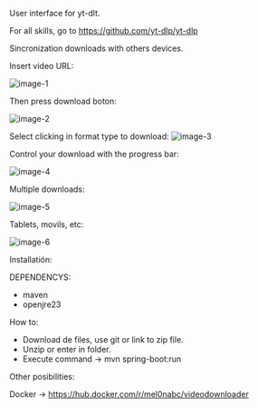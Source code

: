 User interface for yt-dlt. 

For all skills, go to https://github.com/yt-dlp/yt-dlp

Sincronization downloads with others devices.

Insert video URL:


![image-1](https://github.com/user-attachments/assets/15c14117-9593-42e7-9458-cafc5fde9f8b)



Then press download boton:


![image-2](https://github.com/user-attachments/assets/8a9befe8-baaa-48da-b52d-9c981753ce7a)



Select clicking in format type to download:
![image-3](https://github.com/user-attachments/assets/6e1ab621-d9d6-4ea0-95e2-cc6cfd26f7dd)



Control your download with the progress bar:


![image-4](https://github.com/user-attachments/assets/d797afcc-4fb0-4777-8456-8ed75ee85e81)


Multiple downloads:


![image-5](https://github.com/user-attachments/assets/2424b977-02b3-4fad-add8-24a24741f288)



Tablets, movils, etc:


![image-6](https://github.com/user-attachments/assets/dbff15f7-93d9-4e61-8d51-e2b2542b10b4)


Installatión:

DEPENDENCYS:

- maven
- openjre23

How to:

- Download de files, use git or link to zip file.
- Unzip or enter in folder.
- Execute command -> mvn spring-boot:run

Other posibilities:

Docker -> https://hub.docker.com/r/mel0nabc/videodownloader
